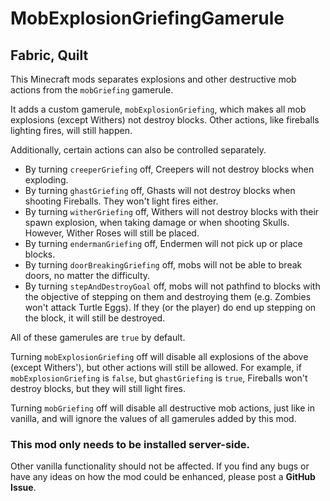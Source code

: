 # MobExplosionGriefingGamerule

## Fabric, Quilt

This Minecraft mods separates explosions and other destructive mob actions from the `mobGriefing` gamerule.

It adds a custom gamerule, `mobExplosionGriefing`, which makes all mob explosions (except Withers) not destroy blocks. Other actions, like fireballs lighting fires, will still happen.

Additionally, certain actions can also be controlled separately.
 - By turning `creeperGriefing` off, Creepers will not destroy blocks when exploding.
 - By turning `ghastGriefing` off, Ghasts will not destroy blocks when shooting Fireballs. They won't light fires either.
 - By turning `witherGriefing` off, Withers will not destroy blocks with their spawn explosion, when taking damage or when shooting Skulls. However, Wither Roses will still be placed.
 - By turning `endermanGriefing` off, Endermen will not pick up or place blocks.
 - By turning `doorBreakingGriefing` off, mobs will not be able to break doors, no matter the difficulty.
 - By turning `stepAndDestroyGoal` off, mobs will not pathfind to blocks with the objective of stepping on them and destroying them (e.g. Zombies won't attack Turtle Eggs). If they (or the player) do end up stepping on the block, it will still be destroyed.

All of these gamerules are `true` by default.

Turning `mobExplosionGriefing` off will disable all explosions of the above (except Withers'), but other actions will still be allowed. For example, if `mobExplosionGriefing` is `false`, but `ghastGriefing` is `true`, Fireballs won't destroy blocks, but they will still light fires.

Turning `mobGriefing` off will disable all destructive mob actions, just like in vanilla, and will ignore the values of all gamerules added by this mod.

### This mod only needs to be installed server-side.

Other vanilla functionality should not be affected. If you find any bugs or have any ideas on how the mod could be enhanced, please post a **GitHub Issue**.